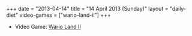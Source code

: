 +++
date = "2013-04-14"
title = "14 April 2013 (Sunday)"
layout = "daily-diet"
video-games = ["wario-land-ii"]
+++

<ul>
<li class="entry video-games">Video Game: <a href="/video-games/wario-land-ii">Wario Land II</a></li>
</ul>